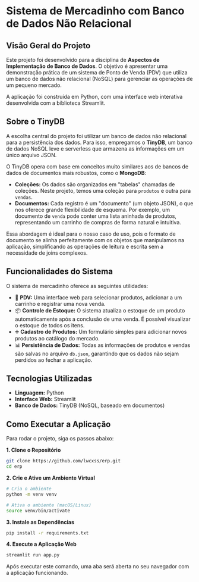 # Sistema de Mercadinho com Banco de Dados Não Relacional

## Visão Geral do Projeto

Este projeto foi desenvolvido para a disciplina de **Aspectos de Implementação de Banco de Dados**. O objetivo é apresentar uma demonstração prática de um sistema de Ponto de Venda (PDV) que utiliza um banco de dados não relacional (NoSQL) para gerenciar as operações de um pequeno mercado.

A aplicação foi construída em Python, com uma interface web interativa desenvolvida com a biblioteca Streamlit.

## Sobre o TinyDB

A escolha central do projeto foi utilizar um banco de dados não relacional para a persistência dos dados. Para isso, empregamos o **TinyDB**, um banco de dados NoSQL leve e serverless que armazena as informações em um único arquivo JSON.

O TinyDB opera com base em conceitos muito similares aos de bancos de dados de documentos mais robustos, como o **MongoDB**:

* **Coleções:** Os dados são organizados em "tabelas" chamadas de coleções. Neste projeto, temos uma coleção para `produtos` e outra para `vendas`.
* **Documentos:** Cada registro é um "documento" (um objeto JSON), o que nos oferece grande flexibilidade de esquema. Por exemplo, um documento de `venda` pode conter uma lista aninhada de produtos, representando um carrinho de compras de forma natural e intuitiva.

Essa abordagem é ideal para o nosso caso de uso, pois o formato de documento se alinha perfeitamente com os objetos que manipulamos na aplicação, simplificando as operações de leitura e escrita sem a necessidade de joins complexos.

## Funcionalidades do Sistema

O sistema de mercadinho oferece as seguintes utilidades:

* 🛒 **PDV:** Uma interface web para selecionar produtos, adicionar a um carrinho e registrar uma nova venda.
* 📦 **Controle de Estoque:** O sistema atualiza o estoque de um produto automaticamente após a conclusão de uma venda. É possível visualizar o estoque de todos os itens.
* ➕ **Cadastro de Produtos:** Um formulário simples para adicionar novos produtos ao catálogo do mercado.
* 📊 **Persistência de Dados:** Todas as informações de produtos e vendas são salvas no arquivo `db.json`, garantindo que os dados não sejam perdidos ao fechar a aplicação.

## Tecnologias Utilizadas

* **Linguagem:** Python
* **Interface Web:** Streamlit
* **Banco de Dados:** TinyDB (NoSQL, baseado em documentos)

## Como Executar a Aplicação

Para rodar o projeto, siga os passos abaixo:

**1. Clone o Repositório**
```bash
git clone https://github.com/lwcxss/erp.git
cd erp
```

**2. Crie e Ative um Ambiente Virtual**
```bash
# Cria o ambiente
python -m venv venv

# Ativa o ambiente (macOS/Linux)
source venv/bin/activate
```

**3. Instale as Dependências**
```bash
pip install -r requirements.txt
```

**4. Execute a Aplicação Web**
```bash
streamlit run app.py
```
Após executar este comando, uma aba será aberta no seu navegador com a aplicação funcionando.
